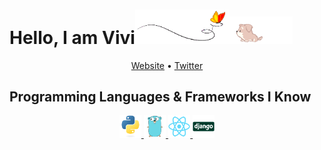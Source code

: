 
# Hello, I am Vivi<img src="images/butterfly.gif" width=30%><img src="images/dog.gif" width=20%>

<p align="center">
  <a href="https://vivienne.codes">Website</a> •
  <a href="https://twitter.com/vivienruska">Twitter</a>
</p>

## Programming Languages & Frameworks I Know
<p align=center>
  <a href="https://vivienne.codes">
    <img src="images/python-original.svg" width=7%>
    <img src="https://raw.githubusercontent.com/devicons/devicon/master/icons/go/go-original.svg" width=7%>
    <img src="https://raw.githubusercontent.com/devicons/devicon/master/icons/react/react-original.svg" width=7%>
    <img src="https://raw.githubusercontent.com/devicons/devicon/master/icons/django/django-original.svg" width=7%>
  </a>
</p>

<!--
**viviruska/viviruska** is a ✨ _special_ ✨ repository because its `README.md` (this file) appears on your GitHub profile.

Here are some ideas to get you started:

- 🔭 I’m currently working on ...
- 🌱 I’m currently learning ...
- 👯 I’m looking to collaborate on ...
- 🤔 I’m looking for help with ...
- 💬 Ask me about ...
- 📫 How to reach me: ...
- 😄 Pronouns: ...
- ⚡ Fun fact: ...
-->
